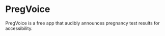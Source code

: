 # PregVoice
PregVoice is a free app that audibly announces pregnancy test results for accessibility.
